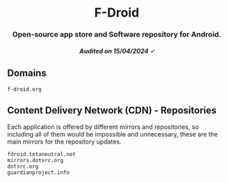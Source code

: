 <h1 align="center">F-Droid</h1>
<h3 align="center">Open-source app store and Software repository for Android.</h3>
<h5 align="center">Audited on 15/04/2024 🗸</h5>

## Domains

```
f-droid.org
```

## Content Delivery Network (CDN) - Repositories

Each application is offered by different mirrors and repositories, so including all of them would be impossible and unnecessary, these are the main mirrors for the repository updates.

```
fdroid.tetaneutral.net
mirrors.dotsrc.org
dotsrc.org
guardianproject.info
```
